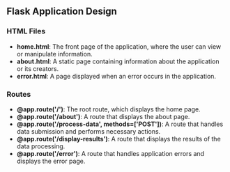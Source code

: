 ## Flask Application Design

### HTML Files

- **home.html**: The front page of the application, where the user can view or manipulate information.
- **about.html**: A static page containing information about the application or its creators.
- **error.html**: A page displayed when an error occurs in the application.

### Routes

- **@app.route('/')**: The root route, which displays the home page.
- **@app.route('/about')**: A route that displays the about page.
- **@app.route('/process-data', methods=['POST'])**: A route that handles data submission and performs necessary actions.
- **@app.route('/display-results')**: A route that displays the results of the data processing.
- **@app.route('/error')**: A route that handles application errors and displays the error page.